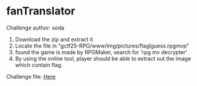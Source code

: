 # fanTranslator

Challenge author: soda 

1. Download the zip and extract it
2. Locate the file in "gctf25-RPG/www/img/pictures/flagIguess.rpgmvp"
3. found the game is made by RPGMaker, search for 'rpg mv decrypter'
4. By using the online tool, player should be able to extract out the image which contain flag. 

Challenge file: [Here](https://drive.google.com/file/d/1VUA3M-BvZ1AMkkGLyz8NZ9d8JFmqJn1N/view?usp=drive_link)
